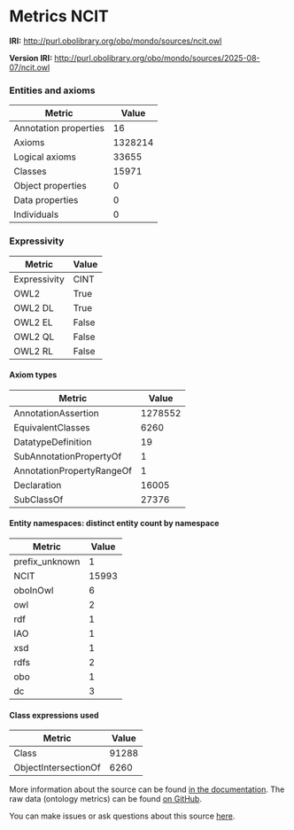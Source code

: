 # Metrics NCIT

**IRI:** http://purl.obolibrary.org/obo/mondo/sources/ncit.owl

**Version IRI:** http://purl.obolibrary.org/obo/mondo/sources/2025-08-07/ncit.owl

### Entities and axioms

| Metric | Value |
| ------ | ----- |
| Annotation properties | 16 |
| Axioms | 1328214 |
| Logical axioms | 33655 |
| Classes | 15971 |
| Object properties | 0 |
| Data properties | 0 |
| Individuals | 0 |


### Expressivity

| Metric | Value |
| ------ | ----- |
| Expressivity | CINT |
| OWL2 | True |
| OWL2 DL | True |
| OWL2 EL | False |
| OWL2 QL | False |
| OWL2 RL | False |

#### Axiom types

| Metric | Value |
| ------ | ----- |
| AnnotationAssertion | 1278552 |
| EquivalentClasses | 6260 |
| DatatypeDefinition | 19 |
| SubAnnotationPropertyOf | 1 |
| AnnotationPropertyRangeOf | 1 |
| Declaration | 16005 |
| SubClassOf | 27376 |


#### Entity namespaces: distinct entity count by namespace

| Metric | Value |
| ------ | ----- |
| prefix_unknown | 1 |
| NCIT | 15993 |
| oboInOwl | 6 |
| owl | 2 |
| rdf | 1 |
| IAO | 1 |
| xsd | 1 |
| rdfs | 2 |
| obo | 1 |
| dc | 3 |


#### Class expressions used

| Metric | Value |
| ------ | ----- |
| Class | 91288 |
| ObjectIntersectionOf | 6260 |


More information about the source can be found [in the documentation](../sources.md). The raw data (ontology metrics) can be found [on GitHub](https://github.com/monarch-initiative/mondo-ingest/tree/main/src/ontology/metadata).

You can make issues or ask questions about this source [here](https://github.com/monarch-initiative/mondo-ingest/issues).

